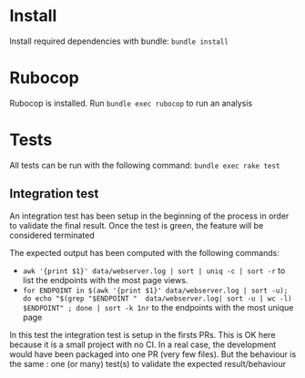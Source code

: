 # Install
Install required dependencies with bundle: `bundle install`


# Rubocop
Rubocop is installed. Run `bundle exec rubocop` to run an analysis
# Tests
All tests can be run with the following command: `bundle exec rake test`

## Integration  test
An integration test has been setup in the beginning of the process in order to validate the final result. Once the test is green, the feature will be considered terminated

The expected output has been computed with the following commands:
* `awk '{print $1}' data/webserver.log | sort | uniq -c | sort -r` to list the endpoints with the most page views.
* `for ENDPOINT in $(awk '{print $1}' data/webserver.log | sort -u); do echo "$(grep "$ENDPOINT "  data/webserver.log| sort -u | wc -l) $ENDPOINT" ; done | sort -k 1nr` to the endpoints with the most unique page

In this test the integration test is setup in the firsts PRs. This is OK here because it is a small project with no CI. In a real case, the development would have been packaged into one PR (very few files). But the behaviour is the same : one (or many) test(s) to validate the expected result/behaviour
